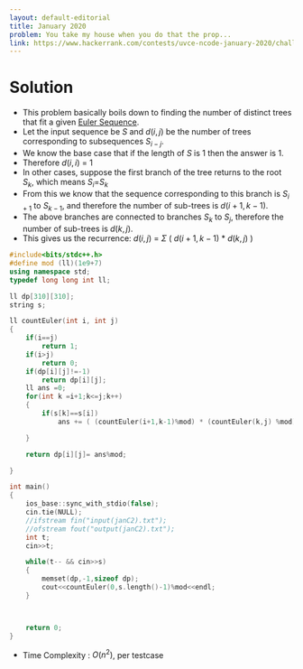 ```yaml
---
layout: default-editorial
title: January 2020
problem: You take my house when you do that the prop...
link: https://www.hackerrank.com/contests/uvce-ncode-january-2020/challenges/you-take-my-house-when-you-do-that-the-prop-
---
```

# Solution

* This problem basically boils down to finding the number of distinct trees that fit a given [Euler Sequence](https://cp-algorithms.com/graph/euler_path.html).
* Let the input sequence be $S$ and $d(i,j)$ be the number of trees corresponding to subsequences $S_{i-j}$.
* We know the base case that if the length of $S$ is $1$ then the answer is $1$.
* Therefore $d(i,i)$ $=$ $1$
* In other cases, suppose the first branch of the tree returns to the root $S_k$, which means $S_i$=$S_k$
* From this we know that the sequence corresponding to this branch is $S_{i+1}$ to $S_{k-1}$, and therefore the number of sub-trees is $d(i+1,k-1)$.
* The above branches are connected to branches $S_k$ to $S_j$, therefore the number of sub-trees is  $d(k,j)$.
* This gives us the recurrence: $d(i,j)$ = $\Sigma$ $($  $d(i+1,k-1)$ $*$ $d(k,j)$ $)$

~~~cpp
#include<bits/stdc++.h>
#define mod (ll)(1e9+7)
using namespace std;
typedef long long int ll;

ll dp[310][310];
string s;

ll countEuler(int i, int j)
{
    if(i==j)
        return 1;
    if(i>j)
        return 0;
    if(dp[i][j]!=-1)
        return dp[i][j];
    ll ans =0;
    for(int k =i+1;k<=j;k++)
    {
        if(s[k]==s[i])
            ans += ( (countEuler(i+1,k-1)%mod) * (countEuler(k,j) %mod) )%mod;

    }

    return dp[i][j]= ans%mod;

}

int main()
{
    ios_base::sync_with_stdio(false);
    cin.tie(NULL);
    //ifstream fin("input(janC2).txt");
    //ofstream fout("output(janC2).txt");
    int t;
    cin>>t;

    while(t-- && cin>>s)
    {
        memset(dp,-1,sizeof dp);
        cout<<countEuler(0,s.length()-1)%mod<<endl;
    }



    return 0;
}


~~~

* Time Complexity : $O(n^2)$, per testcase
